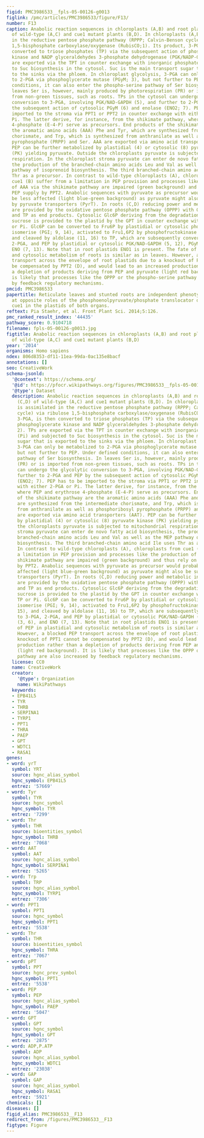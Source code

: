```yaml
---
figid: PMC3986533__fpls-05-00126-g0013
figlink: /pmc/articles/PMC3986533/figure/F13/
number: F13
caption: Anabolic reaction sequences in chloroplasts (A,B) and root plastids (C,D)
  of wild-type (A,C) and cue1 mutant plants (B,D). In chloroplasts (A,B) CO2 is assimilated
  in the reductive pentose phosphate pathway (RPPP; Calvin-Benson cycle) via ribulose
  1,5-bisphosphate carboxylase/oxygenase (RubisCO;1). Its product, 3-PGA, is then
  converted to triose phosphates (TP) via the subsequent action of phosphoglycerate
  kinase and NADP glyceraldehydes 3-phosphate dehydrogenase (PGK/NADP-GAPDH; 2). TPs
  are exported via the TPT in counter exchange with inorganic phosphate (Pi) and subjected
  to Suc biosynthesis in the cytosol. Suc is the main transport sugar that is exported
  to the sinks via the phloem. In chloroplast glycolysis, 3-PGA can only be metabolized
  to 2-PGA via phosphoglycerate mutase (PGyM; 3), but not further to PEP. Under defined
  conditions, it can also enter the phospho-serine pathway of Ser biosynthesis. In
  leaves Ser is, however, mainly produced by photorespiration (PR) or is imported
  from non-green tissues, such as roots. TPs in the cytosol can undergo the glycolytic
  conversion to 3-PGA, involving PGK/NAD-GAPDH (5), and further to 2-PGA and PEP by
  the subsequent action of cytosolic PGyM (6) and enolase (ENO2; 7). PEP has to be
  imported to the stroma via PPT1 or PPT2 in counter exchange with either 2-PGA or
  Pi. The latter derive, for instance, from the shikimate pathway, where PEP and erythrose
  4-phosphate (E-4-P) serve as precursors. End products of the shikimate pathway are
  the aromatic amino acids (AAA) Phe and Tyr, which are synthesized from the intermediate
  chorismate, and Trp, which is synthesized from anthranilate as well as phosphoribosyl
  pyrophosphate (PRPP) and Ser. AAA are exported via amino acid transporters (AAT).
  PEP can be further metabolized by plastidial (4) or cytosolic (8) pyruvate kinase
  (PK) yielding pyruvate. Outside the chloroplasts pyruvate is subjected to mitochondrial
  respiration. In the chloroplast stroma pyruvate can enter de novo fatty acid biosynthesis,
  the production of the branched-chain amino acids Leu and Val as well as the MEP
  pathway of isoprenoid biosynthesis. The third branched-chain amino acid Ile uses
  Thr as a precursor. In contrast to wild-type chloroplasts (A), chloroplasts from
  cue1 (B) suffer from a limitation in PEP provision and processes like the production
  of AAA via the shikimate pathway are impaired (green background) and thus rely on
  PEP supply by PPT2. Anabolic sequences with pyruvate as precursor would probably
  be less affected (light blue-green background) as pyruvate might also be supplied
  by pyruvate transporters (PyrT). In roots (C,D) reducing power and metabolic intermediates
  are provided by the oxidative pentose phosphate pathway (OPPP) with Glc6P as precursor
  and TP as end products. Cytosolic Glc6P deriving from the degradation of imported
  sucrose is provided to the plastid by the GPT in counter exchange with either TP
  or Pi. Glc6P can be converted to Fru6P by plastidial or cytosolic phosphoglucose
  isomerise (PGI; 9, 14), activated to Fru1,6P2 by phosphofructokinase (PFK; 10, 15),
  and cleaved by aldolase (11, 16) to TP, which are subsequently converted to 3-PGA,
  2-PGA, and PEP by plastidial or cytosolic PGK/NAD-GAPDH (5, 12), PGyM (3, 6), and
  ENO (7, 13). Note that in root plastids ENO1 is present. The fate of PEP in plastidial
  and cytosolic metabolism of roots is similar as in leaves. However, a blocked PEP
  transport across the envelope of root plastids due to a knockout of PPT1 cannot
  be compensated by PPT2 (D), and would lead to an increased production rather than
  a depletion of products deriving from PEP and pyruvate (light red background). It
  is likely that processes like the OPPP or the phospho-serine pathway are also increased
  by feedback regulatory mechanisms.
pmcid: PMC3986533
papertitle: Reticulate leaves and stunted roots are independent phenotypes pointing
  at opposite roles of the phosphoenolpyruvate/phosphate translocator defective in
  cue1 in the plastids of both organs.
reftext: Pia Staehr, et al. Front Plant Sci. 2014;5:126.
pmc_ranked_result_index: '44435'
pathway_score: 0.9104718
filename: fpls-05-00126-g0013.jpg
figtitle: Anabolic reaction sequences in chloroplasts (A,B) and root plastids (C,D)
  of wild-type (A,C) and cue1 mutant plants (B,D)
year: '2014'
organisms: Homo sapiens
ndex: 806d8353-df11-11ea-99da-0ac135e8bacf
annotations: []
seo: CreativeWork
schema-jsonld:
  '@context': https://schema.org/
  '@id': https://pfocr.wikipathways.org/figures/PMC3986533__fpls-05-00126-g0013.html
  '@type': Dataset
  description: Anabolic reaction sequences in chloroplasts (A,B) and root plastids
    (C,D) of wild-type (A,C) and cue1 mutant plants (B,D). In chloroplasts (A,B) CO2
    is assimilated in the reductive pentose phosphate pathway (RPPP; Calvin-Benson
    cycle) via ribulose 1,5-bisphosphate carboxylase/oxygenase (RubisCO;1). Its product,
    3-PGA, is then converted to triose phosphates (TP) via the subsequent action of
    phosphoglycerate kinase and NADP glyceraldehydes 3-phosphate dehydrogenase (PGK/NADP-GAPDH;
    2). TPs are exported via the TPT in counter exchange with inorganic phosphate
    (Pi) and subjected to Suc biosynthesis in the cytosol. Suc is the main transport
    sugar that is exported to the sinks via the phloem. In chloroplast glycolysis,
    3-PGA can only be metabolized to 2-PGA via phosphoglycerate mutase (PGyM; 3),
    but not further to PEP. Under defined conditions, it can also enter the phospho-serine
    pathway of Ser biosynthesis. In leaves Ser is, however, mainly produced by photorespiration
    (PR) or is imported from non-green tissues, such as roots. TPs in the cytosol
    can undergo the glycolytic conversion to 3-PGA, involving PGK/NAD-GAPDH (5), and
    further to 2-PGA and PEP by the subsequent action of cytosolic PGyM (6) and enolase
    (ENO2; 7). PEP has to be imported to the stroma via PPT1 or PPT2 in counter exchange
    with either 2-PGA or Pi. The latter derive, for instance, from the shikimate pathway,
    where PEP and erythrose 4-phosphate (E-4-P) serve as precursors. End products
    of the shikimate pathway are the aromatic amino acids (AAA) Phe and Tyr, which
    are synthesized from the intermediate chorismate, and Trp, which is synthesized
    from anthranilate as well as phosphoribosyl pyrophosphate (PRPP) and Ser. AAA
    are exported via amino acid transporters (AAT). PEP can be further metabolized
    by plastidial (4) or cytosolic (8) pyruvate kinase (PK) yielding pyruvate. Outside
    the chloroplasts pyruvate is subjected to mitochondrial respiration. In the chloroplast
    stroma pyruvate can enter de novo fatty acid biosynthesis, the production of the
    branched-chain amino acids Leu and Val as well as the MEP pathway of isoprenoid
    biosynthesis. The third branched-chain amino acid Ile uses Thr as a precursor.
    In contrast to wild-type chloroplasts (A), chloroplasts from cue1 (B) suffer from
    a limitation in PEP provision and processes like the production of AAA via the
    shikimate pathway are impaired (green background) and thus rely on PEP supply
    by PPT2. Anabolic sequences with pyruvate as precursor would probably be less
    affected (light blue-green background) as pyruvate might also be supplied by pyruvate
    transporters (PyrT). In roots (C,D) reducing power and metabolic intermediates
    are provided by the oxidative pentose phosphate pathway (OPPP) with Glc6P as precursor
    and TP as end products. Cytosolic Glc6P deriving from the degradation of imported
    sucrose is provided to the plastid by the GPT in counter exchange with either
    TP or Pi. Glc6P can be converted to Fru6P by plastidial or cytosolic phosphoglucose
    isomerise (PGI; 9, 14), activated to Fru1,6P2 by phosphofructokinase (PFK; 10,
    15), and cleaved by aldolase (11, 16) to TP, which are subsequently converted
    to 3-PGA, 2-PGA, and PEP by plastidial or cytosolic PGK/NAD-GAPDH (5, 12), PGyM
    (3, 6), and ENO (7, 13). Note that in root plastids ENO1 is present. The fate
    of PEP in plastidial and cytosolic metabolism of roots is similar as in leaves.
    However, a blocked PEP transport across the envelope of root plastids due to a
    knockout of PPT1 cannot be compensated by PPT2 (D), and would lead to an increased
    production rather than a depletion of products deriving from PEP and pyruvate
    (light red background). It is likely that processes like the OPPP or the phospho-serine
    pathway are also increased by feedback regulatory mechanisms.
  license: CC0
  name: CreativeWork
  creator:
    '@type': Organization
    name: WikiPathways
  keywords:
  - EPB41L5
  - TYR
  - THRB
  - SERPINA1
  - TYRP1
  - PPT1
  - THRA
  - PAEP
  - GPT
  - WDTC1
  - RASA1
genes:
- word: yrT
  symbol: YRT
  source: hgnc_alias_symbol
  hgnc_symbol: EPB41L5
  entrez: '57669'
- word: Tyr
  symbol: TYR
  source: hgnc_symbol
  hgnc_symbol: TYR
  entrez: '7299'
- word: Thr
  symbol: THR
  source: bioentities_symbol
  hgnc_symbol: THRB
  entrez: '7068'
- word: AAT
  symbol: AAT
  source: hgnc_alias_symbol
  hgnc_symbol: SERPINA1
  entrez: '5265'
- word: Trp
  symbol: TRP
  source: hgnc_alias_symbol
  hgnc_symbol: TYRP1
  entrez: '7306'
- word: PPT1
  symbol: PPT1
  source: hgnc_symbol
  hgnc_symbol: PPT1
  entrez: '5538'
- word: Thr
  symbol: THR
  source: bioentities_symbol
  hgnc_symbol: THRA
  entrez: '7067'
- word: pPT
  symbol: PPT
  source: hgnc_prev_symbol
  hgnc_symbol: PPT1
  entrez: '5538'
- word: PEP
  symbol: PEP
  source: hgnc_alias_symbol
  hgnc_symbol: PAEP
  entrez: '5047'
- word: GPT
  symbol: GPT
  source: hgnc_symbol
  hgnc_symbol: GPT
  entrez: '2875'
- word: ADP,P.ATP
  symbol: ADP
  source: hgnc_alias_symbol
  hgnc_symbol: WDTC1
  entrez: '23038'
- word: GAP
  symbol: GAP
  source: hgnc_alias_symbol
  hgnc_symbol: RASA1
  entrez: '5921'
chemicals: []
diseases: []
figid_alias: PMC3986533__F13
redirect_from: /figures/PMC3986533__F13
figtype: Figure
---
```

